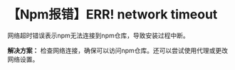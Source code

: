 # 【Npm报错】ERR! network timeout

网络超时错误表示npm无法连接到npm仓库，导致安装过程中断。

**解决方案：** 检查网络连接，确保可以访问npm仓库。还可以尝试使用代理或更改网络设置。